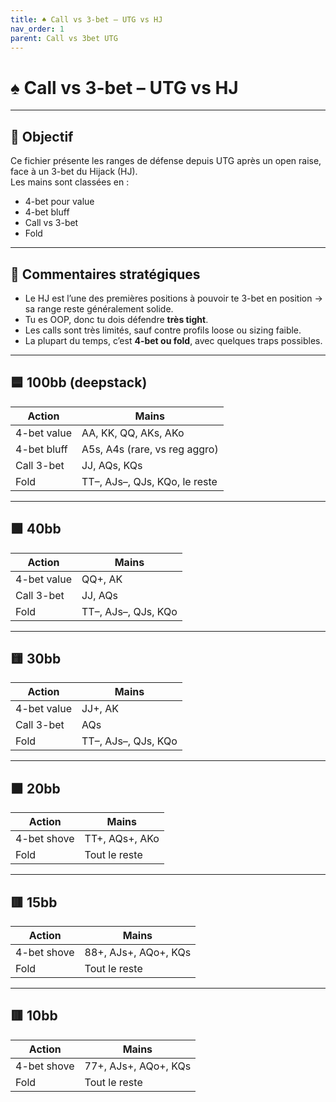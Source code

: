 ```yaml
---
title: ♠️ Call vs 3-bet – UTG vs HJ
nav_order: 1
parent: Call vs 3bet UTG
---
```


# ♠️ Call vs 3-bet – UTG vs HJ

---

## 🎯 Objectif

Ce fichier présente les ranges de défense depuis UTG après un open raise, face à un 3-bet du Hijack (HJ).  
Les mains sont classées en :

- 4-bet pour value
- 4-bet bluff
- Call vs 3-bet
- Fold

---

## 🧠 Commentaires stratégiques

- Le HJ est l’une des premières positions à pouvoir te 3-bet en position → sa range reste généralement solide.
- Tu es OOP, donc tu dois défendre **très tight**.
- Les calls sont très limités, sauf contre profils loose ou sizing faible.
- La plupart du temps, c’est **4-bet ou fold**, avec quelques traps possibles.

---

## 🟦 100bb (deepstack)

| Action         | Mains                                       |
|----------------|----------------------------------------------|
| 4-bet value    | AA, KK, QQ, AKs, AKo                         |
| 4-bet bluff    | A5s, A4s (rare, vs reg aggro)                |
| Call 3-bet     | JJ, AQs, KQs                                 |
| Fold           | TT–, AJs–, QJs, KQo, le reste                |

---

## 🟩 40bb

| Action         | Mains                                       |
|----------------|----------------------------------------------|
| 4-bet value    | QQ+, AK                                      |
| Call 3-bet     | JJ, AQs                                      |
| Fold           | TT–, AJs–, QJs, KQo                          |

---

## 🟨 30bb

| Action         | Mains                                       |
|----------------|----------------------------------------------|
| 4-bet value    | JJ+, AK                                      |
| Call 3-bet     | AQs                                          |
| Fold           | TT–, AJs–, QJs, KQo                         |

---

## 🟧 20bb

| Action         | Mains                                |
|----------------|----------------------------------------|
| 4-bet shove    | TT+, AQs+, AKo                        |
| Fold           | Tout le reste                         |

---

## 🟥 15bb

| Action         | Mains                                |
|----------------|----------------------------------------|
| 4-bet shove    | 88+, AJs+, AQo+, KQs                  |
| Fold           | Tout le reste                         |

---

## 🟥 10bb

| Action         | Mains                                |
|----------------|----------------------------------------|
| 4-bet shove    | 77+, AJs+, AQo+, KQs                  |
| Fold           | Tout le reste                         |
